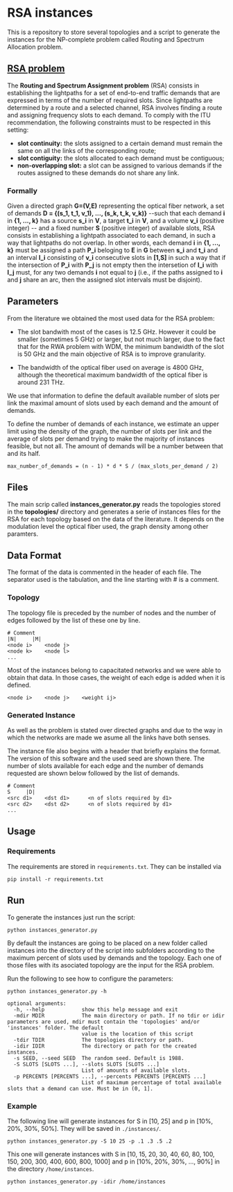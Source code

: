 # RSA instances
This is a repository to store several topologies and a script to generate the instances for the NP-complete problem called Routing and Spectrum Allocation problem.

## [RSA problem](https://link.springer.com/article/10.1007/s11750-018-0483-6)
The __Routing and Spectrum Assignment problem__ (RSA) consists in establishing the lightpaths for a set of end-to-end traffic demands that are expressed in terms of the number of required slots. Since lightpaths are determined by a route and a selected channel, RSA involves finding a route and assigning frequency slots to each demand. To comply with the ITU recommendation, the following constraints must to be respected in this setting:

- __slot continuity:__ the slots assigned to a certain demand must remain the same on all the links of the corresponding route;
- __slot contiguity:__ the slots allocated to each demand must be contiguous;
- __non-overlapping slot:__ a slot can be assigned to various demands if the routes assigned to these demands do not share any link.

### Formally 
Given a directed graph __G=(V,E)__ representing the optical fiber network, a set of demands __D = {(s_1, t_1, v_1), ..., (s_k, t_k, v_k)}__ --such that each demand __i__ in __{1, ..., k}__ has a source __s_i__ in __V__, a target __t_i__ in __V__, and a volume __v_i__ (positive integer) -- and a fixed number __S__ (positive integer) of available slots, RSA consists in establishing a lightpath associated to each demand, in such a way that lightpaths do not overlap. In other words, each demand __i__ in __{1, ..., k}__ must be assigned a path __P_i__ beloging to __E__ in __G__ between __s_i__ and __t_i__ and an interval __I_i__ consisting of __v_i__ consecutive slots in __[1,S]__ in such a way that if the intersection of __P_i__ with __P_j__ is not empty then the intersetion of __I_i__ with __I_j__ must, for any two demands __i__ not equal to __j__ (i.e., if the paths assigned to __i__ and __j__ share an arc, then the assigned slot intervals must be disjoint).

## Parameters

From the literature we obtained the most used data for the RSA problem:

  - The slot bandwith most of the cases is 12.5 GHz. However it could be smaller (sometimes 5 GHz) or larger, but not much larger, due to the fact that for the RWA problem with WDM, the minimum bandwidth of the slot is 50 GHz and the main objective of RSA is to improve granularity.

  - The bandwidth of the optical fiber used on average is 4800 GHz, although the theoretical maximum bandwidth of the optical fiber is around 231 THz.

We use that information to define the default available number of slots per link the maximal amount of slots used by each demand and the amount of demands.
    
To define the number of demands of each instance, we estimate an upper limit using the density of the graph, the number of slots per link and the average of slots per demand trying to make the majority of instances feasible, but not all. The amount of demands will be a number between that and its half.

```
max_number_of_demands = (n - 1) * d * S / (max_slots_per_demand / 2)
```

## Files
The main scrip called **instances_generator.py** reads the topologies stored in the __topologies/__ directory and generates a serie of instances files for the RSA for each topology based on the data of the literature. It depends on the modulation level the optical fiber used, the graph density among other paramters.

## Data Format
The format of the data is commented in the header of each file. The separator used is the tabulation, and the line starting with # is a comment.
### Topology
The topology file is preceded by the number of nodes and the number of edges followed by the list of these one by line.
```
# Comment
|N|     |M|
<node i>    <node j>
<node k>    <node l>
...
```
Most of the instances belong to capacitated networks and we were able to obtain that data. In those cases, the weight of each edge is added when it is defined.
```
<node i>    <node j>    <weight ij>
```

### Generated Instance
As well as the problem is stated over directed graphs and due to the way in which the networks are made we asume all the links have both senses.

The instance file also begins with a header that briefly explains the format. The version of this software and the used seed are shown there. The number of slots available for each edge and the number of demands requested are shown below followed by the list of demands.
```
# Comment
S     |D|
<src d1>    <dst d1>      <n of slots required by d1>
<src d2>    <dst d2>      <n of slots required by d1>
...
```

## Usage
### Requirements
The requirements are stored in `requirements.txt`. They can be installed via

```
pip install -r requirements.txt
```

## Run
To generate the instances just run the script:

```
python instances_generator.py
```

By default the instances are going to be placed on a new folder called instances into the directory of the script into subfolders according to the maximum percent of slots used by demands and the topology. Each one of those files with its asociated topology are the input for the RSA problem.

Run the following to see how to configure the parameters:

```
python instances_generator.py -h

optional arguments:
  -h, --help            show this help message and exit
  -mdir MDIR            The main directory or path. If no tdir or idir parameters are used, mdir must contain the 'topologies' and/or 'instances' folder. The default
                        value is the location of this script
  -tdir TDIR            The topologies directory or path.
  -idir IDIR            The directory or path for the created instances.
  -s SEED, --seed SEED  The random seed. Default is 1988.
  -S SLOTS [SLOTS ...], --slots SLOTS [SLOTS ...]
                        List of amounts of available slots.
  -p PERCENTS [PERCENTS ...], --percents PERCENTS [PERCENTS ...]
                        List of maximum percentage of total available slots that a demand can use. Must be in (0, 1].
```

### Example
The following line will generate instances for S in [10, 25] and p in [10%, 20%, 30%, 50%]. They will be saved in `./instances/`.

```
python instances_generator.py -S 10 25 -p .1 .3 .5 .2
```

This one will generate instances with S in [10, 15, 20, 30, 40, 60, 80, 100, 150, 200, 300, 400, 600, 800, 1000] and p in [10%, 20%, 30%, ..., 90%] in the directory `/home/instances`.

```
python instances_generator.py -idir /home/instances
```